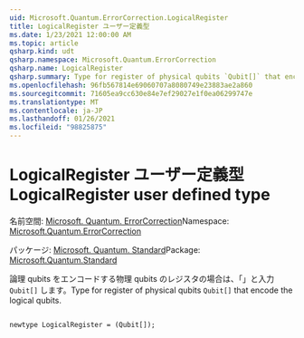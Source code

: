 ```yaml
---
uid: Microsoft.Quantum.ErrorCorrection.LogicalRegister
title: LogicalRegister ユーザー定義型
ms.date: 1/23/2021 12:00:00 AM
ms.topic: article
qsharp.kind: udt
qsharp.namespace: Microsoft.Quantum.ErrorCorrection
qsharp.name: LogicalRegister
qsharp.summary: Type for register of physical qubits `Qubit[]` that encode the logical qubits.
ms.openlocfilehash: 96fb567814e69060707a8080749e23883ae2a860
ms.sourcegitcommit: 71605ea9cc630e84e7ef29027e1f0ea06299747e
ms.translationtype: MT
ms.contentlocale: ja-JP
ms.lasthandoff: 01/26/2021
ms.locfileid: "98825875"
---
```

# <a name="logicalregister-user-defined-type"></a><span data-ttu-id="6c2ff-102">LogicalRegister ユーザー定義型</span><span class="sxs-lookup"><span data-stu-id="6c2ff-102">LogicalRegister user defined type</span></span>

<span data-ttu-id="6c2ff-103">名前空間: [Microsoft. Quantum. ErrorCorrection](xref:Microsoft.Quantum.ErrorCorrection)</span><span class="sxs-lookup"><span data-stu-id="6c2ff-103">Namespace: [Microsoft.Quantum.ErrorCorrection](xref:Microsoft.Quantum.ErrorCorrection)</span></span>

<span data-ttu-id="6c2ff-104">パッケージ: [Microsoft. Quantum. Standard](https://nuget.org/packages/Microsoft.Quantum.Standard)</span><span class="sxs-lookup"><span data-stu-id="6c2ff-104">Package: [Microsoft.Quantum.Standard](https://nuget.org/packages/Microsoft.Quantum.Standard)</span></span>


<span data-ttu-id="6c2ff-105">論理 qubits をエンコードする物理 qubits のレジスタの場合は、「」と入力 `Qubit[]` します。</span><span class="sxs-lookup"><span data-stu-id="6c2ff-105">Type for register of physical qubits `Qubit[]` that encode the logical qubits.</span></span>

```qsharp

newtype LogicalRegister = (Qubit[]);
```

